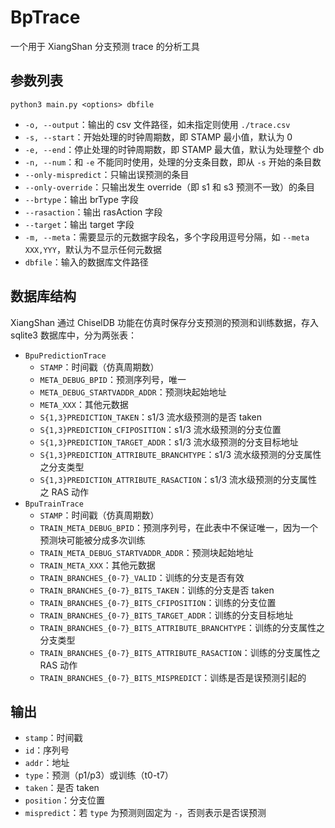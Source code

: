 # BpTrace

一个用于 XiangShan 分支预测 trace 的分析工具

## 参数列表

`python3 main.py <options> dbfile`

- `-o, --output`：输出的 csv 文件路径，如未指定则使用 `./trace.csv`
- `-s, --start`：开始处理的时钟周期数，即 STAMP 最小值，默认为 0
- `-e, --end`：停止处理的时钟周期数，即 STAMP 最大值，默认为处理整个 db
- `-n, --num`：和 `-e` 不能同时使用，处理的分支条目数，即从 `-s` 开始的条目数
- `--only-mispredict`：只输出误预测的条目
- `--only-override`：只输出发生 override（即 s1 和 s3 预测不一致）的条目
- `--brtype`：输出 brType 字段
- `--rasaction`：输出 rasAction 字段
- `--target`：输出 target 字段
- `-m, --meta`：需要显示的元数据字段名，多个字段用逗号分隔，如 `--meta XXX,YYY`，默认为不显示任何元数据
- `dbfile`：输入的数据库文件路径

## 数据库结构

XiangShan 通过 ChiselDB 功能在仿真时保存分支预测的预测和训练数据，存入 sqlite3 数据库中，分为两张表：

- `BpuPredictionTrace`
  - `STAMP`：时间戳（仿真周期数）
  - `META_DEBUG_BPID`：预测序列号，唯一
  - `META_DEBUG_STARTVADDR_ADDR`：预测块起始地址
  - `META_XXX`：其他元数据
  - `S{1,3}PREDICTION_TAKEN`：s1/3 流水级预测的是否 taken
  - `S{1,3}PREDICTION_CFIPOSITION`：s1/3 流水级预测的分支位置
  - `S{1,3}PREDICTION_TARGET_ADDR`：s1/3 流水级预测的分支目标地址
  - `S{1,3}PREDICTION_ATTRIBUTE_BRANCHTYPE`：s1/3 流水级预测的分支属性之分支类型
  - `S{1,3}PREDICTION_ATTRIBUTE_RASACTION`：s1/3 流水级预测的分支属性之 RAS 动作
- `BpuTrainTrace`
  - `STAMP`：时间戳（仿真周期数）
  - `TRAIN_META_DEBUG_BPID`：预测序列号，在此表中不保证唯一，因为一个预测块可能被分成多次训练
  - `TRAIN_META_DEBUG_STARTVADDR_ADDR`：预测块起始地址
  - `TRAIN_META_XXX`：其他元数据
  - `TRAIN_BRANCHES_{0-7}_VALID`：训练的分支是否有效
  - `TRAIN_BRANCHES_{0-7}_BITS_TAKEN`：训练的分支是否 taken
  - `TRAIN_BRANCHES_{0-7}_BITS_CFIPOSITION`：训练的分支位置
  - `TRAIN_BRANCHES_{0-7}_BITS_TARGET_ADDR`：训练的分支目标地址
  - `TRAIN_BRANCHES_{0-7}_BITS_ATTRIBUTE_BRANCHTYPE`：训练的分支属性之分支类型
  - `TRAIN_BRANCHES_{0-7}_BITS_ATTRIBUTE_RASACTION`：训练的分支属性之 RAS 动作
  - `TRAIN_BRANCHES_{0-7}_BITS_MISPREDICT`：训练是否是误预测引起的

## 输出

- `stamp`：时间戳
- `id`：序列号
- `addr`：地址
- `type`：预测（p1/p3）或训练（t0-t7）
- `taken`：是否 taken
- `position`：分支位置
- `mispredict`：若 `type` 为预测则固定为 `-`，否则表示是否误预测

